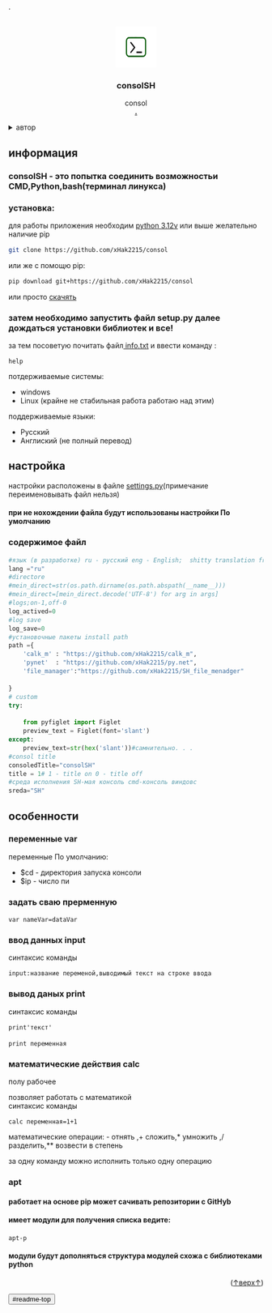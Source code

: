 .
<a id="readme-top"></a>





<!-- PROJECT LOGO -->

<br />
<div align="center">
  <a href="https://github.com/xHak2215/consol">
    <img src="srk/Ico_image.png" alt="ico" width="80" height="80">
  </a>

  <h3 align="center">consolSH</h3>

  <p align="center">
    consol
    <br />
    <a href="https://github.com/xHak2215/consol"><strong>.</strong></a>
    <br />
  </p>
</div>



<details>
  <summary>автор</summary>
  <ol>
    <li>
      <ul>
      <li><a href="https://github.com/xHak2215/consol">основной проект</a></li>
      </ul>
     </li>
     <li>
      <ul>
      <li><a href="https://t.me/HITHELL">telegram</a></li>
      </ul>
     </li>
  </ol>
</details>





<!-- consolSH -->
<h2>информация </h2>

<h3>consolSH - это попытка соединить возможностьи CMD,Python,bash(терминал линукса)
</h3>


<h3> установка: </h3>

для работы приложения необходим <a href="https://www.python.org/"> python 3.12v</a> или выше желательно наличие pip

```sh
git clone https://github.com/xHak2215/consol
```
или же с помощю pip:
```sh
pip download git+https://github.com/xHak2215/consol                                                       
```
или просто  <a href="https://github.com/xHak2215/consol/archive/refs/heads/main.zip">скачять</a> 
<h3>затем необходимо запустить файл setup.py далее дождаться установки библиотек и все!</h3>

за тем посоветую почитать файл<a href="https://github.com/xHak2215/consol/tree/main/consol/info.txt"> info.txt</a>
и ввести команду :

```Sh
help

```



потдерживаемые системы:
* windows
* Linux (крайне не стабильная работа работаю над этим)


поддерживаемые языки:
* Русский
* Англиский (не полный перевод)

<h2>настройка</h2>

настройки расположены в файле <a href="https://github.com/xHak2215/consol/blob/main/consol/settings.py">settings.py</a>(примечание переименовывать файл нельзя)
<h4>при не нохождении файла будут использованы настройки По умолчанию</h4>
<h3>содержимое файл</h3>

```python
#язык (в разработке) ru - русский eng - English;  shitty translation from me and google
lang ="ru"
#directore
#mein_direct=str(os.path.dirname(os.path.abspath(__name__)))
#mein_direct=[mein_direct.decode('UTF-8') for arg in args]
#logs;on-1,off-0
log_actived=0
#log save
log_save=0 
#установочные пакеты install path
path ={
    'calk_m' : "https://github.com/xHak2215/calk_m",
    'pynet'  : "https://github.com/xHak2215/py.net",
    'file_manager':"https://github.com/xHak2215/SH_file_menadger"
    
}
# custom
try:

    from pyfiglet import Figlet
    preview_text = Figlet(font='slant')
except:
    preview_text=str(hex('slant'))#самнительно. . .
#consol title
consoledTitle="consolSH"
title = 1# 1 - title on 0 - title off
#среда исполнения SH-мая консоль cmd-консоль виндовс 
sreda="SH"
```
<h2>особенности</h2>

<h3>переменные var</h3>

переменные По умолчанию:
* $cd - директория запуска консоли
* $ip - число пи

<h3>задать сваю прерменную</h3>

```consolSH
var nameVar=dataVar
```
<h3>ввод данных input</h3>
синтаксис команды

```consolSH
input:название переменой,выводимый текст на строке ввода
```
<h3>вывод даных print</h3>
синтаксис команды

```consolSH
print'текст'

print переменная 
```
<h3>математические действия calc </h3>
<p>полу рабочее</p>
позволяет работать с математикой<br>
синтаксис команды

```consolSH
calc переменная=1+1
```
математические операции: - отнять ,+ сложить,* умножить ,/ разделить,** возвести в степень

за одну команду можно исполнить только одну операцию
  

<h3>apt</h3>
<h4>работает на основе pip может сачивать репозитории с GitHyb </h4>
<h4>имеет модули  для получения списка ведите: </h4>

```consolSH
apt-p
```
<h4>модули будут дополняться структура модулей схожа с библиотеками python</h4>


<p align="right">(<a href="#readme-top">↑верх↑</a>)</p>

<input type="button" name="↑верх↑" value="#readme-top"/>










